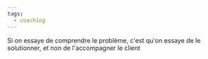 ```yaml
---
tags:
  - coaching
---
```


Si on essaye de comprendre le problème, c'est qu'on essaye de le solutionner, et non de l'accompagner le client